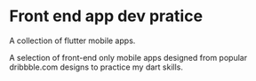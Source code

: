 # Front end app dev pratice
A collection of flutter mobile apps. 

A selection of front-end only mobile apps designed from popular dribbble.com designs to practice my dart skills.